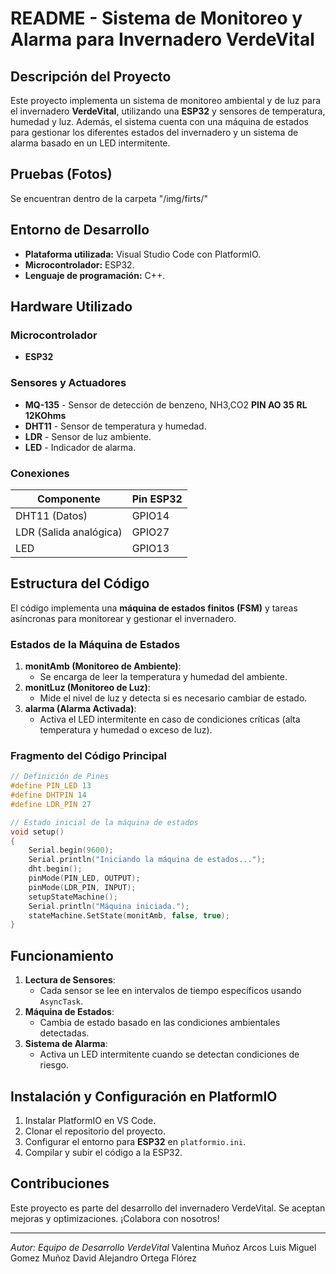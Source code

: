 # README - Sistema de Monitoreo y Alarma para Invernadero VerdeVital

## Descripción del Proyecto
Este proyecto implementa un sistema de monitoreo ambiental y de luz para el invernadero **VerdeVital**, utilizando una **ESP32** y sensores de temperatura, humedad y luz. Además, el sistema cuenta con una máquina de estados para gestionar los diferentes estados del invernadero y un sistema de alarma basado en un LED intermitente.

## Pruebas (Fotos)
Se encuentran dentro de la carpeta "/img/firts/"

## Entorno de Desarrollo
- **Plataforma utilizada:** Visual Studio Code con PlatformIO.
- **Microcontrolador:** ESP32.
- **Lenguaje de programación:** C++.

## Hardware Utilizado
### Microcontrolador
- **ESP32**

### Sensores y Actuadores
- **MQ-135** - Sensor de detección de benzeno, NH3,CO2 **PIN AO 35** **RL 12KOhms**
- **DHT11** - Sensor de temperatura y humedad.
- **LDR** - Sensor de luz ambiente.
- **LED** - Indicador de alarma.

### Conexiones
| Componente | Pin ESP32 |
|------------|----------|
| DHT11 (Datos) | GPIO14 |
| LDR (Salida analógica) | GPIO27 |
| LED | GPIO13 |

## Estructura del Código
El código implementa una **máquina de estados finitos (FSM)** y tareas asíncronas para monitorear y gestionar el invernadero.

### Estados de la Máquina de Estados
1. **monitAmb (Monitoreo de Ambiente)**:
   - Se encarga de leer la temperatura y humedad del ambiente.
2. **monitLuz (Monitoreo de Luz)**:
   - Mide el nivel de luz y detecta si es necesario cambiar de estado.
3. **alarma (Alarma Activada)**:
   - Activa el LED intermitente en caso de condiciones críticas (alta temperatura y humedad o exceso de luz).

### Fragmento del Código Principal
```cpp
// Definición de Pines
#define PIN_LED 13
#define DHTPIN 14
#define LDR_PIN 27

// Estado inicial de la máquina de estados
void setup()
{
    Serial.begin(9600);
    Serial.println("Iniciando la máquina de estados...");
    dht.begin();
    pinMode(PIN_LED, OUTPUT);
    pinMode(LDR_PIN, INPUT);
    setupStateMachine();
    Serial.println("Máquina iniciada.");
    stateMachine.SetState(monitAmb, false, true);
}
```

## Funcionamiento
1. **Lectura de Sensores**:
   - Cada sensor se lee en intervalos de tiempo específicos usando `AsyncTask`.
2. **Máquina de Estados**:
   - Cambia de estado basado en las condiciones ambientales detectadas.
3. **Sistema de Alarma**:
   - Activa un LED intermitente cuando se detectan condiciones de riesgo.

## Instalación y Configuración en PlatformIO
1. Instalar PlatformIO en VS Code.
2. Clonar el repositorio del proyecto.
3. Configurar el entorno para **ESP32** en `platformio.ini`.
4. Compilar y subir el código a la ESP32.

## Contribuciones
Este proyecto es parte del desarrollo del invernadero VerdeVital. Se aceptan mejoras y optimizaciones. ¡Colabora con nosotros!

---

*Autor: Equipo de Desarrollo VerdeVital*
Valentina Muñoz Arcos
Luis Miguel Gomez Muñoz
David Alejandro Ortega Flórez


